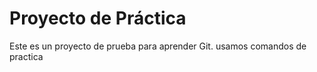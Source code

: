 # Proyecto de Práctica
Este es un proyecto de prueba para aprender Git.
usamos comandos de practica 


